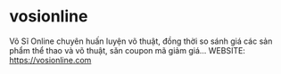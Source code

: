 # vosionline
Võ Sĩ Online chuyên huấn luyện võ thuật, đồng thời so sánh giá các sản phẩm thể thao và võ thuật, săn coupon mã giảm giá... WEBSITE: https://vosionline.com
